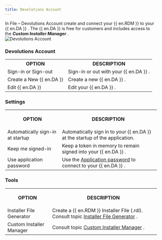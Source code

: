 ```yaml
---
title: Devolutions Account
---
```

In File – Devolutions Account create and connect your {{ en.RDM }} to your {{ en.DA }} . The {{ en.DA }} is free for customers and includes access to the ***Custom Installer Manager*** .  
![Devolutions Account](https://webdevolutions.azureedge.net/docs/en/rdm/windows/clip10026.png) 

### Devolutions Account 

<table>
	<tr>
		<th>
OPTION 
		</th>
		<th>
DESCRIPTION 
		</th>
	</tr>
	<tr>
		<td>
Sign-in or Sign-out 
		</td>
		<td>
Sign-in or out with your {{ en.DA }} . 
		</td>
	</tr>
	<tr>
		<td>
Create a New {{ en.DA }} 
		</td>
		<td>
Create a new {{ en.DA }} . 
		</td>
	</tr>
	<tr>
		<td>
Edit {{ en.DA }} 
		</td>
		<td>
Edit your {{ en.DA }} . 
		</td>
	</tr>
</table>

### Settings 

<table>
	<tr>
		<th>

OPTION 
		</th>
		<th>
DESCRIPTION 
		</th>
	</tr>
	<tr>
		<td>
Automatically sign-in at startup 
		</td>
		<td>
Automatically sign in to your {{ en.DA }} at the startup of the application. 
		</td>
	</tr>
	<tr>
		<td>
Keep me signed-in 
		</td>
		<td>
Keep a token in memory to remain signed into your {{ en.DA }} . 
		</td>
	</tr>
	<tr>
		<td>
Use application password 
		</td>
		<td>
Use the [Application password](/kb/remote-desktop-manager/how-to-articles/application-passwords-setup/) to connect to your {{ en.DA }} . 
		</td>
	</tr>
</table>

### Tools 

<table>
	<tr>
		<th>

OPTION 
		</th>
		<th>
DESCRIPTION 
		</th>
	</tr>
	<tr>
		<td>
Installer File Generator 
		</td>
		<td>
Create a {{ en.RDM }} Installer File (.rdi). Consult topic [Installer File Generator](/rdm/windows/installation/client/custom-installer-service/installer-file-generator/) . 
		</td>
	</tr>
	<tr>
		<td>
Custom Installer Manager 
		</td>
		<td>
Consult topic [Custom Installer Manager](/rdm/windows/installation/client/custom-installer-service/) . 
		</td>
	</tr>
</table>


